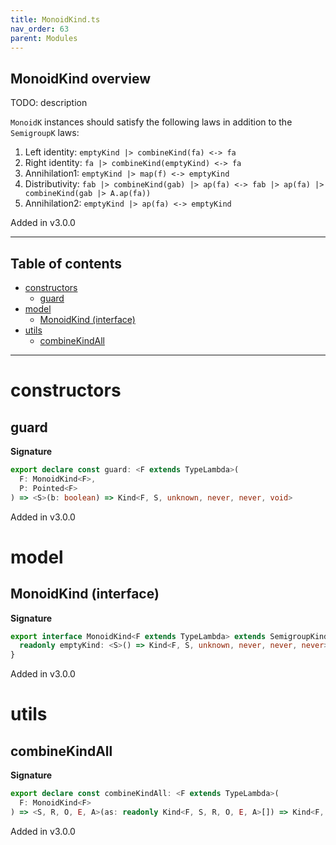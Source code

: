 ```yaml
---
title: MonoidKind.ts
nav_order: 63
parent: Modules
---
```


## MonoidKind overview

TODO: description

`MonoidK` instances should satisfy the following laws in addition to the `SemigroupK` laws:

1. Left identity: `emptyKind |> combineKind(fa) <-> fa`
2. Right identity: `fa |> combineKind(emptyKind) <-> fa`
3. Annihilation1: `emptyKind |> map(f) <-> emptyKind`
4. Distributivity: `fab |> combineKind(gab) |> ap(fa) <-> fab |> ap(fa) |> combineKind(gab |> A.ap(fa))`
5. Annihilation2: `emptyKind |> ap(fa) <-> emptyKind`

Added in v3.0.0

---

<h2 class="text-delta">Table of contents</h2>

- [constructors](#constructors)
  - [guard](#guard)
- [model](#model)
  - [MonoidKind (interface)](#monoidkind-interface)
- [utils](#utils)
  - [combineKindAll](#combinekindall)

---

# constructors

## guard

**Signature**

```ts
export declare const guard: <F extends TypeLambda>(
  F: MonoidKind<F>,
  P: Pointed<F>
) => <S>(b: boolean) => Kind<F, S, unknown, never, never, void>
```

Added in v3.0.0

# model

## MonoidKind (interface)

**Signature**

```ts
export interface MonoidKind<F extends TypeLambda> extends SemigroupKind<F> {
  readonly emptyKind: <S>() => Kind<F, S, unknown, never, never, never>
}
```

Added in v3.0.0

# utils

## combineKindAll

**Signature**

```ts
export declare const combineKindAll: <F extends TypeLambda>(
  F: MonoidKind<F>
) => <S, R, O, E, A>(as: readonly Kind<F, S, R, O, E, A>[]) => Kind<F, S, R, O, E, A>
```

Added in v3.0.0
